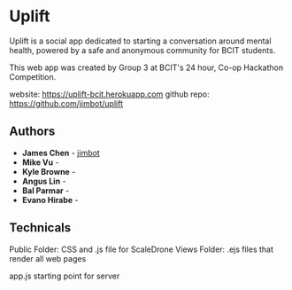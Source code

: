 # Uplift  

Uplift is a social app dedicated to starting a conversation around mental health, powered by a safe and anonymous community for BCIT students.


This web app was created by Group 3 at BCIT's 24 hour, Co-op Hackathon Competition.

website: https://uplift-bcit.herokuapp.com
github repo: https://github.com/jimbot/uplift

## Authors

* **James Chen** - [jimbot](https://github.com/jimbot)
* **Mike Vu** -
* **Kyle Browne** - 
* **Angus Lin** - 
* **Bal Parmar** - 
* **Evano Hirabe** - 

## Technicals

Public Folder: CSS and .js file for ScaleDrone
Views Folder: .ejs files that render all web pages

app.js starting point for server
